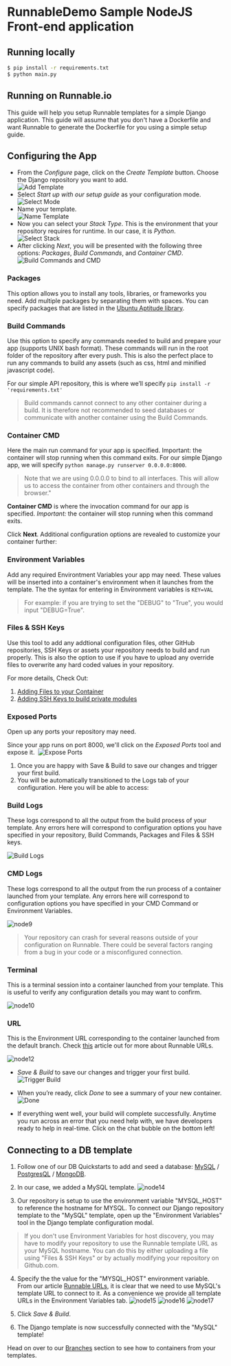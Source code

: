 # RunnableDemo Sample NodeJS Front-end application

## Running locally

```bash
$ pip install -r requirements.txt
$ python main.py
```

## Running on Runnable.io

This guide will help you setup Runnable templates for a simple Django application. This guide will assume that you don't have a Dockerfile and want Runnable to generate the Dockerfile for you using a simple setup guide.

## Configuring the App 

* From the *Configure* page, click on the *Create Template* button. Choose the Django repository you want to add.<br />
![Add Template](/images/create-django-1.png)  
* Select _Start up with our setup guide_ as your configuration mode.<br />
![Select Mode](/images/create-django-3.png)  
* Name your template.<br />
![Name Template](/images/create-django-5.png)  
* Now you can select your *Stack Type*. This is the environment that your repository requires for runtime. In our case, it is *Python*.<br />
![Select Stack](/images/create-django-4.png)  
* After clicking *Next*, you will be presented with the following three options: *Packages*, *Build Commands*, and *Container CMD*.<br />
![Build Commands and CMD](/images/create-django-6.png)  

### Packages 

This option allows you to install any tools, libraries, or frameworks you need. Add multiple packages by separating them with spaces. You can specify packages that are listed in the [Ubuntu Aptitude library](http://packages.ubuntu.com/).

### Build Commands

Use this option to specify any commands needed to build and prepare your app (supports UNIX bash format). These commands will run in the root folder of the repository after every push. This is also the perfect place to run any commands to build any assets (such as css, html and minified javascript code). 

For our simple API repository, this is where we’ll specify `pip install -r 'requirements.txt'`

>Build commands cannot connect to any other container during a build. It is therefore not recommended to seed databases or communicate with another container using the Build Commands.

### Container CMD 

Here the main run command for your app is specified. Important: the container will stop running when this command exits. For our simple Django app, we will specify `python manage.py runserver 0.0.0.0:8000`.

>Note that we are using 0.0.0.0 to bind to all interfaces. This will allow us to access the container from other containers and through the browser."

__Container CMD__ is where the invocation command for our app is specified. _Important:_ the container will stop running when this command exits.

Click __Next__. Additional configuration options are revealed to customize your container further:

### Environment Variables

Add any required Environtment Variables your app may need. These values will be inserted into a container's environment when it launches from the template. The the syntax for entering in Environment variables is `KEY=VAL`<br />
>For example: if you are trying to set the "DEBUG" to "True", you would input "DEBUG=True".

### Files & SSH Keys

Use this tool to add any addtional configuration files, other GitHub repositories, SSH Keys or assets your repository needs to build and run properly. This is also the option to use if you have to upload any override files to overwrite any hard coded values in your repository.

For more details, Check Out:

1. [Adding Files to your Container](https://support.runnable.com/hc/en-us/articles/208221743)
2. [Adding SSH Keys to build private modules](https://support.runnable.com/hc/en-us/articles/208018586-My-build-is-failing-because-of-No-Such-Key-or-Host-key-verification-failed-What-do-I-do-)

### Exposed Ports

Open up any ports your repository may need. 

Since your app runs on port 8000, we'll click on the *Exposed Ports* tool and expose it.  
![Expose Ports](https://support.runnable.com/hc/en-us/article_attachments/203243523/Screen_Shot_2016-03-10_at_1.41.02_PM.png)

1. Once you are happy with Save & Build to save our changes and trigger your first build. 
2. You will be automatically transitioned to the Logs tab of your configuration. Here you will be able to access:

### Build Logs

These logs correspond to all the output from the build process of your template. Any errors here will correspond to configuration options you have specified in your repository, Build Commands, Packages and Files & SSH keys. 

![Build Logs](https://support.runnable.com/hc/en-us/article_attachments/203094436/Screen_Shot_2016-03-10_at_3.06.10_PM.png)  

### CMD Logs 

These logs correspond to all the output from the run process of a container launched from your template. Any errors here will correspond to configuration options you have specified in your CMD Command or Environment Variables. 

![node9](/images/node9.png)  

> Your repository can crash for several reasons outside of your configuration on Runnable. There could be several factors ranging from a bug in your code or a misconfigured connection. 

### Terminal

This is a terminal session into a container launched from your template. This is useful to verify any configuration details you may want to confirm.

![node10](/images/node10.png)  

### URL

This is the Environment URL corresponding to the container launched from the default branch. Check [this](https://support.runnable.com/hc/en-us/articles/212802006-Runnable-URLs) article out for more about Runnable URLs.

![node12](/images/node12.png)

* *Save &amp; Build* to save our changes and trigger your first build. ![Trigger Build](https://support.runnable.com/hc/en-us/article_attachments/203162596/Screen_Shot_2016-03-16_at_9.26.49_PM.png)

* When you’re ready, click *Done* to see a summary of your new container.  
![Done](https://support.runnable.com/hc/en-us/article_attachments/203162656/Screen_Shot_2016-03-16_at_9.43.16_PM.png)
* If everything went well, your build will complete successfully. Anytime you run across an error that you need help with, we have developers ready to help in real-time. Click on the chat bubble on the bottom left!  

## Connecting to a DB template

1. Follow one of our DB Quickstarts to add and seed a database: [MySQL](https://support.runnable.com/hc/en-us/sections/202755686-Branches) / [PostgresQL](https://support.runnable.com/hc/en-us/sections/202755686-Branches) / [MongoDB](https://support.runnable.com/hc/en-us/sections/202755686-Branches).

2. In our case, we added a MySQL template.
![node14](/images/node14.png)  

3. Our repository is setup to use the environment variable "MYSQL_HOST" to reference the hostname for MYSQL. To connect our Django repository template to the "MySQL" template, open up the "Environment Variables" tool in the Django template configuration modal.

> If you don't use Environment Variables for host discovery, you may have to modify your repository to use the Runnable template URL as your MySQL hostname. You can do this by either uploading a file using "Files & SSH Keys" or by actually modifying your repository on Github.com.

4. Specify the the value for the "MYSQL_HOST" environment variable. From our article [Runnable URLs](https://support.runnable.com/hc/en-us/articles/212802006-Runnable-URLs), it is clear that we need to use MySQL's template URL to connect to it. As a convenience we provide all template URLs in the Environment Variables tab.
![node15](/images/node15.png) ![node16](/images/node16.png) ![node17](/images/node17.png)  

5. Click *Save & Build*.

6. The Django template is now successfully connected with the "MySQL" template!

Head on over to our [Branches](https://support.runnable.com/hc/en-us/sections/202755686-Branches) section to see how to containers from your templates.

